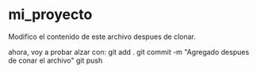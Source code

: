 # mi_proyecto

Modifico el contenido de este archivo despues de clonar.

ahora, voy a probar alzar con:
git add .
git commit -m "Agregado despues de conar el archivo"
git push 
